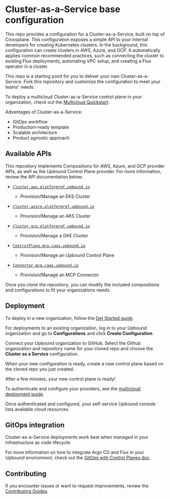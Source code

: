 # Cluster-as-a-Service base configuration

This repo provides a configuration for a Cluster-as-a-Service, built on top of
Crossplane. This configuration exposes a simple API to your internal developers
for creating Kubernetes clusters. In the background, this configuration can create clusters in AWS, Azure, and GCP. It automatically applies common recommended practices, such as connecting the cluster to existing Flux deployments, automating VPC setup, and creating a Flux operator in a cluster.

This repo is a starting point for you to deliver your own
Cluster-as-a-Service. Fork this repository and customize the configuration to
meet your teams' needs.

To deploy a multicloud Cluster-as-a-Service control plane in your organization, check out the
[Multicloud Quickstart](https://docs.upbound.io/quickstart/multicloud-deploy/).

Advantages of Cluster-as-a-Service:

- GitOps workflow
- Production-ready template
- Scalable architecture
- Product agnostic approach

## Available APIs

This repository implements Compositions for AWS, Azure, and GCP provider APIs, as well as the Upbound Control Plane provider. For more information, review the API documentation below:

- [`Cluster.aws.platformref.upbound.io`](https://marketplace.upbound.io/configurations/upbound/configuration-caas/latest/resources/aws.platformref.upbound.io/XCluster/v1alpha1) 
    - Provision/Manage an EKS Cluster

- [`Cluster.azure.platformref.upbound.io`](https://marketplace.upbound.io/configurations/upbound/configuration-caas/latest/resources/azure.platformref.upbound.io/XCluster/v1alpha1) 

    - Provision/Manage an AKS Cluster
    
- [`Cluster.gcp.platformref.upbound.io`](https://marketplace.upbound.io/configurations/upbound/configuration-caas/latest/resources/gcp.platformref.upbound.io/XCluster/v1alpha1) 
    - Provision/Manage a GKE Cluster

- [`ControlPlane.mcp.caas.upbound.io`](https://marketplace.upbound.io/configurations/upbound/configuration-caas/latest/resources/mcp.caas.upbound.io/XControlPlane/v1alpha1)  
    - Provision/Manage an Upbound Control Plane

- [`Connector.mcp.caas.upbound.io`](https://marketplace.upbound.io/configurations/upbound/configuration-caas/latest/resources/mcp.caas.upbound.io/XCluster/v1alpha1)
    - Provision/Manage an MCP Connector

Once you clone the repository, you can modify the included compositions and configurations to fit your organizations needs. 
    
## Deployment

To deploy in a new organization, follow the [Get Started guide](https://docs.upbound.io/quickstart/multicloud-deploy/).

For deployments to an existing organization, log in to your Upbound organization
and go to **Configurations** and click **Create Configuration**.

Connect your Upbound organization to GitHub. Select the Github organization and
repository name for your cloned repo and choose the **Cluster as a
Service** configuration.

When your new configuration is ready, create a new control plane based on the
cloned repo you just created.

After a few minutes, your new control plane is ready!

To authenticate and configure your providers, see the [multicloud deployment
guide](https://docs.upbound.io/quickstart/multicloud-deploy/#configure-provider-upbound).

Once authenticated and configured, your self-service Upbound console lists
available cloud resources.

## GitOps integration

Cluster-as-a-Service deployments work best when managed in your infrastructure as code
lifecycle. 

For more information on how to integrate Argo CD and Flux in your Upbound
environment, check out the [GitOps with Control Planes doc](https://docs.upbound.io/concepts/mcp/control-plane-connector/).

## Contributing

If you encounter issues or want to request improvements, review the
[Contributing Guides](https://docs.crossplane.io/contribute/).
